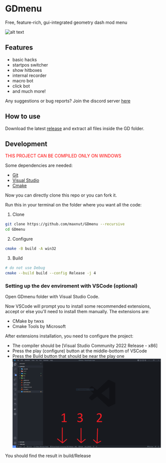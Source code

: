 # GDmenu

Free, feature-rich, gui-integrated geometry dash mod menu

![alt text](https://media.discordapp.net/attachments/587598582308143125/1055961835888722010/20221223223845_1.jpg)

## Features

- basic hacks
- startpos switcher
- show hitboxes
- internal recorder
- macro bot
- click bot
- and much more!

Any suggestions or bug reports?
Join the discord server [here](https://discord.gg/nbDjEg7SSU)

## How to use

Download the latest [release](https://github.com/maxnut/GDmenu/releases/latest) and extract all files inside the GD folder.

## Development

<span style="color:red">THIS PROJECT CAN BE COMPILED ONLY ON WINDOWS</span>

Some dependencies are needed:
* [Git](https://git-scm.com/)
* [Visual Studio](https://visualstudio.microsoft.com/)
* [Cmake](https://cmake.org/)

Now you can directly clone this repo or you can fork it.

Run this in your terminal on the folder where you want all the code:

1. Clone
```bash
git clone https://github.com/maxnut/GDmenu --recursive
cd GDmenu
```

2. Configure
``` bash
cmake -B build -A win32
```

3. Build

```bash
# do not use Debug
cmake --build build --config Release -j 4
```

### Setting up the dev enviroment with VSCode (optional)

Open GDmenu folder with Visual Studio Code.

Now VSCode will prompt you to install some recommended extensions, accept or else you'll need to install them manually.
The extensions are:
* CMake by twxs
* Cmake Tools by Microsoft

After extensions installation, you need to configure the project:
* The compiler should be [Visual Studio Community 2022 Release - x86]
* Press the play (configure) button at the middle-bottom of VSCode
* Press the Build button that should be near the play one 
![alt text](/docs/img/vscode_config.png)

You should find the result in build/Release
